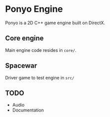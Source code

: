 # Ponyo Engine

Ponyo is a 2D C++ game engine built on DirectX.

## Core engine

Main engine code resides in `core/`.

## Spacewar

Driver game to test engine in `src/`

## TODO

- Audio
- Documentation
